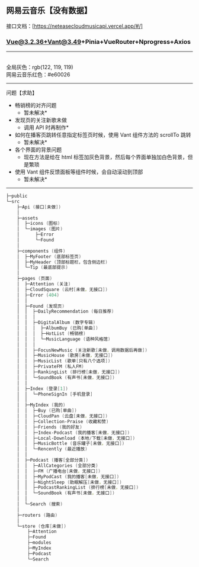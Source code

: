## 网易云音乐【没有数据】

接口文档：[https://neteasecloudmusicapi.vercel.app/#/]

### Vue@3.2.36+Vant@3.49+Pinia+VueRouter+Nprogress+Axios

<hr>
<br>全局灰色：rgb(122, 119, 119)
<br>网易云音乐红色：#e60026


<br>

<hr>
问题【求助】
<br>


-   畅销榜的对齐问题
    -   暂未解决\*
-   发现页的关注新歌未做
    -   调用 API 时再制作\*
-   如何在播客页跳转任意指定标签页时候，使用 Vant 组件方法的 scrollTo 跳转
    -   暂未解决\*
-   各个界面的背景问题
    -   现在方法是给在 html 标签加灰色背景，然后每个界面单独加白色背景，但是繁琐
-   使用 Vant 组件反馈面板等组件时候，会自动滚动到顶部
    -   暂未解决\*

<hr>


```powershell
├─public
└─src
    ├─Api (接口[未做])
    │
    ├─assets
    │  ├─icons (图标)
    │  └─images (图片)
    │      ├─Error
    │      └─Found
    │
    ├─components (组件)
    │  ├─MyFooter (底部标签页)
    │  ├─MyHeader (顶部标题栏，包含侧边栏)
    │  └─Tip (最底部提示)
    │
    ├─pages (页面)
    │  ├─Attention (关注)
    │  ├─CloudSquare (云村[未做，无接口])
    │  ├─Error (404)
    │  │
    │  ├─Found (发现页)
    │  │  ├─DailyRecommendation (每日推荐)
    │  │  │
    │  │  ├─DigitalAlbum (数字专辑)
    │  │  │  ├─AlbumBuy (已购[单曲])
    │  │  │  ├─HotList (畅销榜)
    │  │  │  └─MusicLanguage (语种风格馆)
    │  │  │
    │  │  ├─FocusNewMusic (关注新歌[未做，调用数据后再做])
    │  │  ├─MusicHouse (歌房[未做，无接口])
    │  │  ├─MusicList (歌单[只有八个选项])
    │  │  ├─PrivateFM (私人FM)
    │  │  ├─RankingList (排行榜[未做，无接口])
    │  │  └─SoundBook (有声书[未做，无接口])
    │  │
    │  ├─Index (登录[1])
    │  │  └─PhoneSignIn [手机登录]
    │  │
    │  ├─MyIndex (我的)
    │  │  ├─Buy (已购[单曲])
    │  │  ├─CloudPan (云盘[未做，无接口])
    │  │  ├─Collection-Praise (收藏和赞)
    │  │  ├─Friends (我的好友)
    │  │  ├─Index-Podcast (我的播客[未做，无接口])
    │  │  ├─Local-Download (本地/下载[未做，无接口])
    │  │  ├─MusicBottle (音乐罐子[未做，无接口])
    │  │  └─Rencently (最近播放)
    │  │
    │  ├─Podcast (播客[全部分类])
    │  │  ├─AllCategories (全部分类)
    │  │  ├─FM (广播电台[未做，无接口])
    │  │  ├─MyPodCast (我的播客[未做，无接口])
    │  │  ├─NightSleep (助眠解压[未做，无接口])
    │  │  ├─PodcastRankingList (排行榜[未做，无接口])
    │  │  └─SoundBook (有声书[未做，无接口])
    │  │
    │  └─Search (搜索)
    │
    ├─routers (路由)
    │
    └─store (仓库[未做])
        ├─Attention
        ├─Found
        ├─modules
        ├─MyIndex
        ├─Podcast
        └─Search
```
